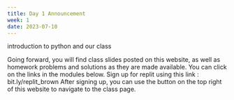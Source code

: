 ```yaml
---
title: Day 1 Announcement
week: 1
date: 2023-07-10
---
```

introduction to python and our class

Going forward, you will find class slides posted on this website, as well as homework problems and solutions as they are made available. You can click on the links in the modules below. 
Sign up for replit using this link : bit.ly/replit_brown
After signing up, you can use the button on the top right of this website to navigate to the class page.
